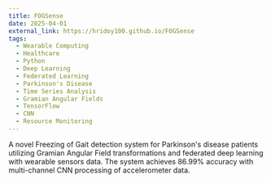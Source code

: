```yaml
---
title: FOGSense
date: 2025-04-01
external_link: https://hridoy100.github.io/FOGSense
tags:
  - Wearable Computing
  - Healthcare
  - Python
  - Deep Learning
  - Federated Learning
  - Parkinson's Disease
  - Time Series Analysis
  - Gramian Angular Fields
  - TensorFlow
  - CNN
  - Resource Monitoring
---
```


A novel Freezing of Gait detection system for Parkinson's disease patients utilizing Gramian Angular Field transformations and federated deep learning with wearable sensors data. The system achieves 86.99% accuracy with multi-channel CNN processing of accelerometer data.
<!--more-->